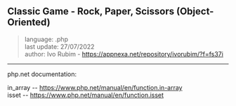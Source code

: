 ## Classic Game - Rock, Paper, Scissors (Object-Oriented)

>language: .php<br/>
>last update: 27/07/2022<br/>
>author: Ivo Rubim - https://appnexa.net/repository/ivorubim/?f=fs37i<br/>

---

php.net documentation:<br/>

in_array -- https://www.php.net/manual/en/function.in-array<br/>
isset -- https://www.php.net/manual/en/function.isset<br/>
